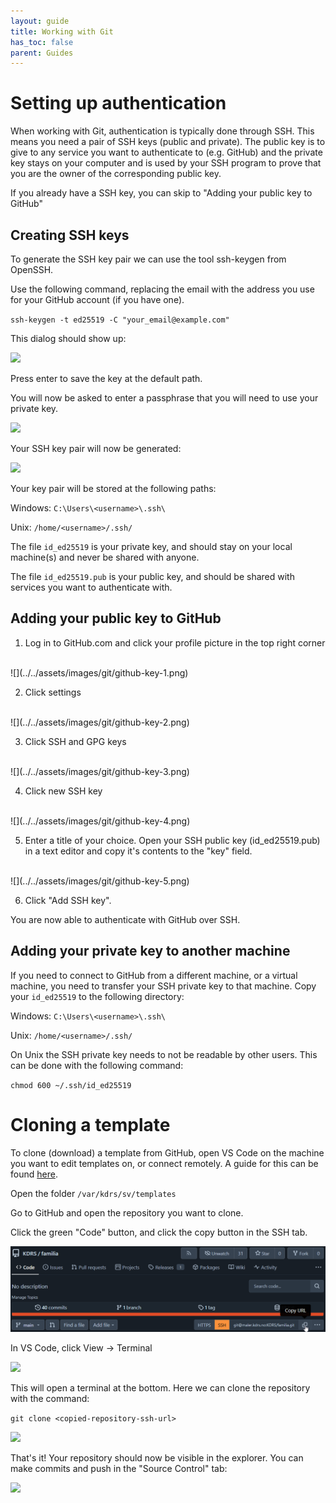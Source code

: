```yaml
---
layout: guide
title: Working with Git
has_toc: false
parent: Guides
---
```


# Setting up authentication

When working with Git, authentication is typically done through SSH. This means you need a pair of SSH keys (public and private). The public key is to give to any service you want to authenticate to (e.g. GitHub) and the private key stays on your computer and is used by your SSH program to prove that you are the owner of the corresponding public key.

If you already have a SSH key, you can skip to "Adding your public key to GitHub"

## Creating SSH keys

To generate the SSH key pair we can use the tool ssh-keygen from OpenSSH.

Use the following command, replacing the email with the address you use for your GitHub account (if you have one).

`ssh-keygen -t ed25519 -C "your_email@example.com"`

This dialog should show up:

![](../../assets/images/git/ssh-keygen-1.png)

Press enter to save the key at the default path.


You will now be asked to enter a passphrase that you will need to use your private key.

![](../../assets/images/git/ssh-keygen-2.png)


Your SSH key pair will now be generated: 

![](../../assets/images/git/ssh-keygen-3.png)

Your key pair will be stored at the following paths:

Windows: `C:\Users\<username>\.ssh\`

Unix: `/home/<username>/.ssh/`

The file `id_ed25519` is your private key, and should stay on your local machine(s) and never be shared with anyone.

The file `id_ed25519.pub` is your public key, and should be shared with services you want to authenticate with.

## Adding your public key to GitHub

1. Log in to GitHub.com and click your profile picture in the top right corner
<br>
![](../../assets/images/git/github-key-1.png)

2. Click settings
<br>
![](../../assets/images/git/github-key-2.png)

3. Click SSH and GPG keys
<br>
![](../../assets/images/git/github-key-3.png)

4. Click new SSH key
<br>
![](../../assets/images/git/github-key-4.png)

5. Enter a title of your choice. Open your SSH public key (id_ed25519.pub) in a text editor and copy it's contents to the "key" field.
<br>
![](../../assets/images/git/github-key-5.png)

6. Click "Add SSH key".

You are now able to authenticate with GitHub over SSH.

## Adding your private key to another machine

If you need to connect to GitHub from a different machine, or a virtual machine, you need to transfer your SSH private key to that machine. Copy your `id_ed25519` to the following directory:

Windows: `C:\Users\<username>\.ssh\`

Unix: `/home/<username>/.ssh/`

On Unix the SSH private key needs to not be readable by other users. This can be done with the following command:

`chmod 600 ~/.ssh/id_ed25519` 

# Cloning a template

To clone (download) a template from GitHub, open VS Code on the machine you want to edit templates on, or connect remotely. A guide for this can be found [here](/guide/part-0-editing-environment/).

Open the folder `/var/kdrs/sv/templates`

Go to GitHub and open the repository you want to clone.

Click the green "Code" button, and click the copy button in the SSH tab.

![](../../assets/images/git/cloning-1.png)

In VS Code, click View -> Terminal

![](../../assets/images/git/cloning-2.png)

This will open a terminal at the bottom. Here we can clone the repository with the command:

`git clone <copied-repository-ssh-url>` 

![](../../assets/images/git/cloning-3.png)

That's it! Your repository should now be visible in the explorer. You can make commits and push in the "Source Control" tab:

![](../../assets/images/git/cloning-4.png)